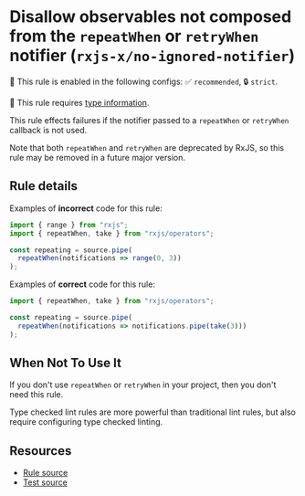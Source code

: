 # Disallow observables not composed from the `repeatWhen` or `retryWhen` notifier (`rxjs-x/no-ignored-notifier`)

💼 This rule is enabled in the following configs: ✅ `recommended`, 🔒 `strict`.

💭 This rule requires [type information](https://typescript-eslint.io/linting/typed-linting).

<!-- end auto-generated rule header -->

This rule effects failures if the notifier passed to a `repeatWhen` or `retryWhen` callback is not used.

Note that both `repeatWhen` and `retryWhen` are deprecated by RxJS,
so this rule may be removed in a future major version.

## Rule details

Examples of **incorrect** code for this rule:

```ts
import { range } from "rxjs";
import { repeatWhen, take } from "rxjs/operators";

const repeating = source.pipe(
  repeatWhen(notifications => range(0, 3))
);
```

Examples of **correct** code for this rule:

```ts
import { repeatWhen, take } from "rxjs/operators";

const repeating = source.pipe(
  repeatWhen(notifications => notifications.pipe(take(3)))
);
```

## When Not To Use It

If you don't use `repeatWhen` or `retryWhen` in your project, then you don't need this rule.

Type checked lint rules are more powerful than traditional lint rules, but also require configuring type checked linting.

## Resources

- [Rule source](https://github.com/JasonWeinzierl/eslint-plugin-rxjs-x/blob/main/src/rules/no-ignored-notifier.ts)
- [Test source](https://github.com/JasonWeinzierl/eslint-plugin-rxjs-x/blob/main/tests/rules/no-ignored-notifier.test.ts)
